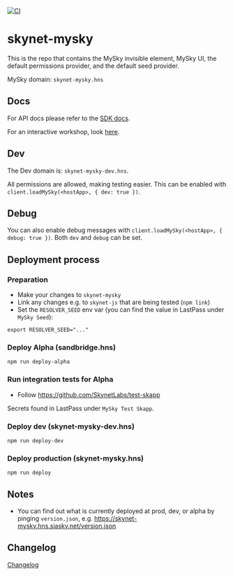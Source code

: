 [![CI](https://github.com/SkynetLabs/skynet-mysky/actions/workflows/ci.yml/badge.svg)](https://github.com/SkynetLabs/skynet-mysky/actions/workflows/ci.yml)

# skynet-mysky

This is the repo that contains the MySky invisible element, MySky UI, the default permissions provider, and the default seed provider.

MySky domain: `skynet-mysky.hns`

## Docs

For API docs please refer to the [SDK docs](https://siasky.net/docs/#mysky).

For an interactive workshop, look [here](https://app.gitbook.com/@skynet-labs/s/skynet-developer-guide/skynet-workshops/introduction-workshop).

## Dev

The Dev domain is: `skynet-mysky-dev.hns`.

All permissions are allowed, making testing easier. This can be enabled with `client.loadMySky(<hostApp>, { dev: true })`.

## Debug

You can also enable debug messages with `client.loadMySky(<hostApp>, { debug: true })`. Both `dev` and `debug` can be
set.

## Deployment process

### Preparation

- Make your changes to `skynet-mysky`
- Link any changes e.g. to `skynet-js` that are being tested (`npm link`)
- Set the `RESOLVER_SEED` env var (you can find the value in LastPass under `MySky Seed`):

```
export RESOLVER_SEED="..."
```

### Deploy Alpha (sandbridge.hns)

```
npm run deploy-alpha
```

### Run integration tests for Alpha

- Follow https://github.com/SkynetLabs/test-skapp

Secrets found in LastPass under `MySky Test Skapp`.

### Deploy dev (skynet-mysky-dev.hns)

```
npm run deploy-dev
```

### Deploy production (skynet-mysky.hns)

```
npm run deploy
```

## Notes

- You can find out what is currently deployed at prod, dev, or alpha by pinging `version.json`,
  e.g. https://skynet-mysky.hns.siasky.net/version.json

## Changelog

[Changelog](./CHANGELOG.md)
